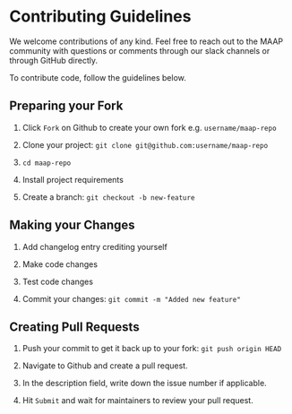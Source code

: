 
# Contributing Guidelines
We welcome contributions of any kind. Feel free to reach out to the MAAP community with questions or comments
through our slack channels or through GitHub directly.

To contribute code, follow the guidelines below.

## Preparing your Fork
1. Click `Fork` on Github to create your own fork e.g. `username/maap-repo`

2. Clone your project: `git clone git@github.com:username/maap-repo`

3. `cd maap-repo`

4. Install project requirements

5. Create a branch: `git checkout -b new-feature`

## Making your Changes
1. Add changelog entry crediting yourself

2. Make code changes

3. Test code changes

4. Commit your changes: `git commit -m "Added new feature"`

## Creating Pull Requests
1. Push your commit to get it back up to your fork: `git push origin HEAD`

2. Navigate to Github and create a pull request.

3. In the description field, write down the issue number if applicable.

4. Hit `Submit` and wait for maintainers to review your pull request.